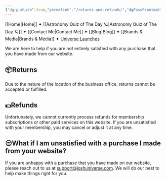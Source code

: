 ```yaml
---
{"dg-publish":true,"permalink":"/returns-and-refunds/","dgPassFrontmatter":true,"noteIcon":"","created":"","updated":""}
---
```




<div class="transclusion internal-embed is-loaded"><div class="markdown-embed">



[[Home\|Home]] ✦ [[Astronomy Quiz of The Day 🪐\|Astronomy Quiz of The Day 🪐]] ✦ [[Contact Me\|Contact Me]] ✦ [[Blog\|Blog]] ✦ [[Brands & Media\|Brands & Media]] ✦ [Universe Launches](https://stardashusa.com/)


</div></div>


We are here to help if you are not entirely satisfied with any purchase that you have made from our website.

## **📦Returns**

Due to the nature of the location of the business office, returns cannot be accepted or fulfilled.

## **💵Refunds**

Unfortunately, we cannot currently process refunds for membership subscriptions or other paid services on this website. If you are unsatisfied with your membership, you may cancel or adjust it at any time.

## **😒What if I am unsatisfied with a purchase I made from your website?**

If you are unhappy with a purchase that you have made on our website, please reach out to us at [support@joshuniverse.com](mailto:support@joshuniverse.com). We will do our best to help make things right for you.